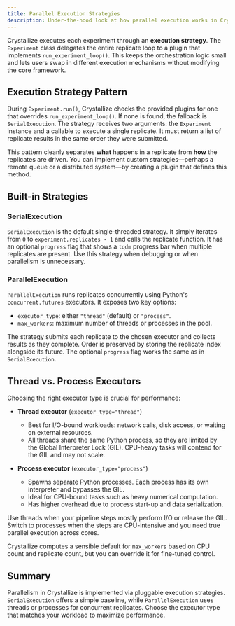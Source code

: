 ```yaml
---
title: Parallel Execution Strategies
description: Under-the-hood look at how parallel execution works in Crystallize.
---
```


Crystallize executes each experiment through an **execution strategy**. The
`Experiment` class delegates the entire replicate loop to a plugin that
implements `run_experiment_loop()`. This keeps the orchestration logic small and
lets users swap in different execution mechanisms without modifying the core
framework.

## Execution Strategy Pattern

During `Experiment.run()`, Crystallize checks the provided plugins for one that
overrides `run_experiment_loop()`. If none is found, the fallback is
`SerialExecution`. The strategy receives two arguments: the `Experiment`
instance and a callable to execute a single replicate. It must return a list of
replicate results in the same order they were submitted.

This pattern cleanly separates **what** happens in a replicate from **how** the
replicates are driven. You can implement custom strategies—perhaps a remote
queue or a distributed system—by creating a plugin that defines this method.

## Built-in Strategies

### SerialExecution

`SerialExecution` is the default single-threaded strategy. It simply iterates
from `0` to `experiment.replicates - 1` and calls the replicate function. It has
an optional `progress` flag that shows a `tqdm` progress bar when multiple
replicates are present. Use this strategy when debugging or when parallelism is
unnecessary.

### ParallelExecution

`ParallelExecution` runs replicates concurrently using Python's
`concurrent.futures` executors. It exposes two key options:

- `executor_type`: either `"thread"` (default) or `"process"`.
- `max_workers`: maximum number of threads or processes in the pool.

The strategy submits each replicate to the chosen executor and collects results
as they complete. Order is preserved by storing the replicate index alongside
its future. The optional `progress` flag works the same as in `SerialExecution`.

## Thread vs. Process Executors

Choosing the right executor type is crucial for performance:

- **Thread executor** (`executor_type="thread"`)
  - Best for I/O-bound workloads: network calls, disk access, or waiting on
    external resources.
  - All threads share the same Python process, so they are limited by the
    Global Interpreter Lock (GIL). CPU-heavy tasks will contend for the GIL and
    may not scale.

- **Process executor** (`executor_type="process"`)
  - Spawns separate Python processes. Each process has its own interpreter and
    bypasses the GIL.
  - Ideal for CPU-bound tasks such as heavy numerical computation.
  - Has higher overhead due to process start-up and data serialization.

Use threads when your pipeline steps mostly perform I/O or release the GIL.
Switch to processes when the steps are CPU-intensive and you need true parallel
execution across cores.

Crystallize computes a sensible default for `max_workers` based on CPU count and
replicate count, but you can override it for fine-tuned control.

## Summary

Parallelism in Crystallize is implemented via pluggable execution strategies.
`SerialExecution` offers a simple baseline, while `ParallelExecution` uses
threads or processes for concurrent replicates. Choose the executor type that
matches your workload to maximize performance.

